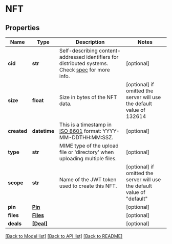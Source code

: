 # NFT


## Properties
Name | Type | Description | Notes
------------ | ------------- | ------------- | -------------
**cid** | **str** | Self-describing content-addressed identifiers for distributed systems. Check [spec](https://github.com/multiformats/cid) for more info. | [optional] 
**size** | **float** | Size in bytes of the NFT data. | [optional]  if omitted the server will use the default value of 132614
**created** | **datetime** | This is a timestamp in [ISO 8601](https://en.wikipedia.org/wiki/ISO_8601) format: YYYY-MM-DDTHH:MM:SSZ. | [optional] 
**type** | **str** | MIME type of the upload file or &#39;directory&#39; when uploading multiple files. | [optional] 
**scope** | **str** | Name of the JWT token used to create this NFT. | [optional]  if omitted the server will use the default value of "default"
**pin** | [**Pin**](Pin.md) |  | [optional] 
**files** | [**Files**](Files.md) |  | [optional] 
**deals** | [**[Deal]**](Deal.md) |  | [optional] 

[[Back to Model list]](../README.md#documentation-for-models) [[Back to API list]](../README.md#documentation-for-api-endpoints) [[Back to README]](../README.md)


